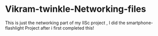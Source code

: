 # Vikram-twinkle-Networking-files

This is just the networking part of my IISc project , I did the smartphone-flashlight Project after i first completed this!
